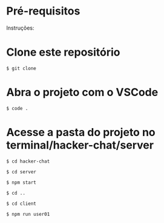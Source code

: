 # Pré-requisitos

Instruções:

# Clone este repositório

`$ git clone`

# Abra o projeto com o VSCode

`$ code .`

# Acesse a pasta do projeto no terminal/hacker-chat/server

`$ cd hacker-chat`

`$ cd server`

`$ npm start`

`$ cd ..`

`$ cd client`

`$ npm run user01`
